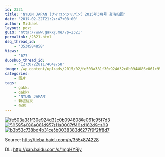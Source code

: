 ```yaml
---
id: 2321
title: 'NYLON JAPAN (ナイロンジャパン) 2015年3月号 高清扫图'
date: '2015-02-22T21:24:47+08:00'
author: Michael
layout: post
guid: 'http://www.gakky.me/?p=2321'
permalink: /2321.html
dsq_thread_id:
    - '3538584858'
Views:
    - '677'
duoshuo_thread_id:
    - '1272072281174049758'
image: /wp-content/uploads/2015/02/fe503a381f30e924d32c0b0948086e061c95f7d3.jpg
categories:
    - 图片
tags:
    - gakki
    - gakky
    - 'NYLON JAPAN'
    - 新垣结衣
    - 杂志
---
```


[![fe503a381f30e924d32c0b0948086e061c95f7d3](http://www.yui-aragaki.org/wp-content/uploads/2015/02/fe503a381f30e924d32c0b0948086e061c95f7d3.jpg)![50595e086e061d957a11a0007ff40ad162d9ca08](http://www.yui-aragaki.org/wp-content/uploads/2015/02/50595e086e061d957a11a0007ff40ad162d9ca08.jpg)](http://www.yui-aragaki.org/wp-content/uploads/2015/02/50595e086e061d957a11a0007ff40ad162d9ca08.jpg "50595e086e061d957a11a0007ff40ad162d9ca08") [![b3b53c738bd4b31ce5b0038383d6277f9f2ff8d7](http://www.yui-aragaki.org/wp-content/uploads/2015/02/b3b53c738bd4b31ce5b0038383d6277f9f2ff8d7.jpg)](http://www.yui-aragaki.org/wp-content/uploads/2015/02/b3b53c738bd4b31ce5b0038383d6277f9f2ff8d7.jpg "b3b53c738bd4b31ce5b0038383d6277f9f2ff8d7")

Source: <http://tieba.baidu.com/p/3554874228>

DL: <http://pan.baidu.com/s/1mgHYRjy>